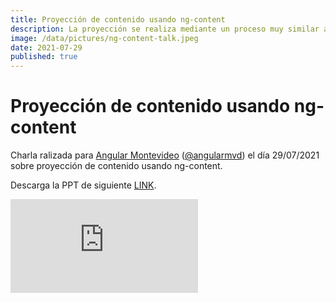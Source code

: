 ```yaml
---
title: Proyección de contenido usando ng-content
description: La proyección se realiza mediante un proceso muy similar al que utilizabamos en AngularJS aunque en este caso solo necesitamos utilizar la etiqueta ng-content para marcar el punto de proyección.
image: /data/pictures/ng-content-talk.jpeg
date: 2021-07-29
published: true
---
```


# Proyección de contenido usando ng-content

Charla ralizada para <a href="https://www.meetup.com/Angular-MVD" target="_blank">Angular Montevideo</a> (<a href="https://twitter.com/angularmvd" target="_blank">@angularmvd</a>) el día 29/07/2021 sobre proyección de contenido usando ng-content.

Descarga la PPT de siguiente <a href="https://drive.google.com/file/d/1kEBFV8NXjlONpbYcZXgjuObGGu1VUhYR/view?usp=sharing" target="_blank">LINK</a>.

<iframe
    src="https://www.youtube.com/embed/Hst2V4ZMxlU"
    frameborder="0"
    allowfullscreen>
</iframe>
